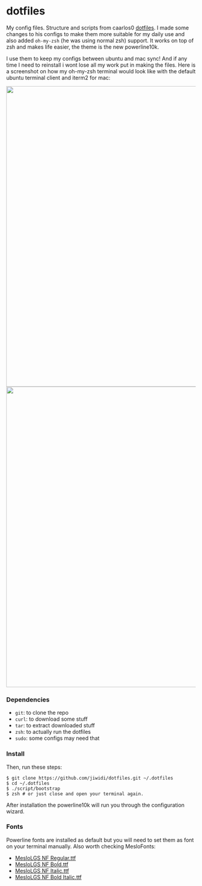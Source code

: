 # dotfiles
My config files. Structure and scripts from caarlos0 [dotfiles](https://github.com/caarlos0/dotfiles). I made some changes to his configs to make them more suitable for my daily use and also added `oh-my-zsh` (he was using normal zsh) support. It works on top of zsh and makes life easier, the theme is the new powerline10k.

I use them to keep my configs between ubuntu and mac sync! And if any time I need to reinstall i wont lose all my work put in making the files. Here is a screenshot on how my oh-my-zsh terminal would look like with the default ubuntu terminal client and iterm2 for mac:


<img src="https://raw.githubusercontent.com/jiwidi/dotfiles/master/.img/mac.png" width="800"> 
<img src="https://raw.githubusercontent.com/jiwidi/dotfiles/master/.img/ubuntu.png" width="800">

### Dependencies
- `git`: to clone the repo
- `curl`: to download some stuff
- `tar`: to extract downloaded stuff
- `zsh`: to actually run the dotfiles
- `sudo`: some configs may need that
### Install

Then, run these steps:

```console
$ git clone https://github.com/jiwidi/dotfiles.git ~/.dotfiles
$ cd ~/.dotfiles
$ ./script/bootstrap
$ zsh # or just close and open your terminal again.
```

After installation the powerline10k will run you through the configuration wizard.

### Fonts
Powerline fonts are installed as default but you will need to set them as font on your terminal manually. Also worth checking MesloFonts:

- [MesloLGS NF Regular.ttf](
    https://github.com/romkatv/powerlevel10k-media/raw/master/MesloLGS%20NF%20Regular.ttf)
- [MesloLGS NF Bold.ttf](
    https://github.com/romkatv/powerlevel10k-media/raw/master/MesloLGS%20NF%20Bold.ttf)
- [MesloLGS NF Italic.ttf](
    https://github.com/romkatv/powerlevel10k-media/raw/master/MesloLGS%20NF%20Italic.ttf)
- [MesloLGS NF Bold Italic.ttf](
    https://github.com/romkatv/powerlevel10k-media/raw/master/MesloLGS%20NF%20Bold%20Italic.ttf)
